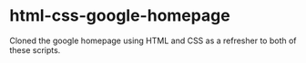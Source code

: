 # html-css-google-homepage
Cloned the google homepage using HTML and CSS as a refresher to both of these scripts.
